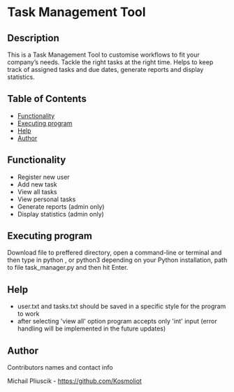 # Task Management Tool


## Description</a>

This is a Task Management Tool to customise workflows to fit your company’s needs. Tackle the right tasks at the right time. Helps to keep track of assigned tasks and due dates, generate reports and display statistics.


## Table of Contents

- [Functionality](#functionality)
- [Executing program](#execute)
- [Help](#help)
- [Author](#author)



## Functionality <a name = "functionality"></a>

- Register new user
- Add new task
- View all tasks
- View personal tasks
- Generate reports (admin only)
- Display statistics (admin only)


## Executing program <a name = "execute"></a>

Download file to preffered directory, open a command-line or terminal and then type in python , or python3 depending on your Python installation, path to file task_manager.py and then hit Enter.


## Help <a name = "help"></a>

- user.txt and tasks.txt should be saved in a specific style for the program to work
- after selecting 'view all' option program accepts only 'int' input (error handling will be implemented in the future updates)


## Author <a name = "author"></a>
Contributors names and contact info

Michail Pliuscik - https://github.com/Kosmoliot


